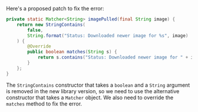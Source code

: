 Here's a proposed patch to fix the error:
```java
private static Matcher<String> imagePulled(final String image) {
    return new StringContains(
        false,
        String.format("Status: Downloaded newer image for %s", image)
    ) {
        @Override
        public boolean matches(String s) {
            return s.contains("Status: Downloaded newer image for " + image);
        }
    };
}
```
The `StringContains` constructor that takes a `boolean` and a `String` argument is removed in the new library version, so we need to use the alternative constructor that takes a `Matcher` object. We also need to override the `matches` method to fix the error.